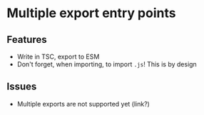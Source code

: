 # Multiple export entry points

## Features

* Write in TSC, export to ESM
* Don't forget, when importing, to import `.js`! This is by design

## Issues

* Multiple exports are not supported yet (link?)
